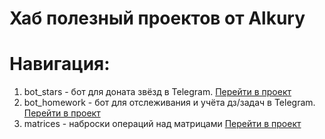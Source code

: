 # Хаб полезный проектов от Alkury

# Навигация:
1. bot_stars - бот для доната звёзд в Telegram. [Перейти в проект](https://github.com/Fedor-777/alkury_projects/tree/main/bot_stars)
2. bot_homework - бот для отслеживания и учёта дз/задач в Telegram. [Перейти в проект](https://github.com/Fedor-777/alkury_projects/tree/main/bot_homework)
3. matrices - наброски операций над матрицами [Перейти в проект](https://github.com/Fedor-777/alkury_projects/tree/main/matrices)